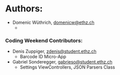# Authors:

- Domenic Wüthrich, domenicw@ethz.ch
   - <Features worked on>

### Coding Weekend Contributors:

- Denis Zuppiger, zdenis@student.ethz.ch
   - Barcode ID Micro-App
- Gabriel Sonderegger, gabrieso@student.ethz.ch
   - Settings ViewControllers, JSON Parsers Class
